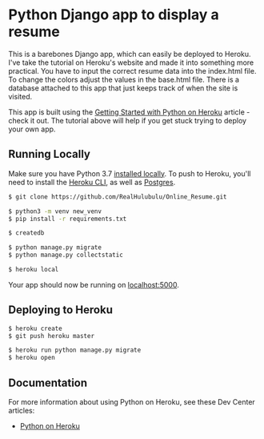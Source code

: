 # Python Django app to display a resume

This is a barebones Django app, which can easily be deployed to Heroku. I've take the tutorial on Heroku's website and made it into something more practical.
You have to input the correct resume data into the index.html file. To change the colors adjust the values in the base.html file. There is a database attached 
to this app that just keeps track of when the site is visited.

This app is built using the [Getting Started with Python on Heroku](https://devcenter.heroku.com/articles/getting-started-with-python) article - check it out. 
The tutorial above will help if you get stuck trying to deploy your own app.

## Running Locally

Make sure you have Python 3.7 [installed locally](http://install.python-guide.org). To push to Heroku, you'll need to install the [Heroku CLI](https://devcenter.heroku.com/articles/heroku-cli), as well as [Postgres](https://devcenter.heroku.com/articles/heroku-postgresql#local-setup).

```sh
$ git clone https://github.com/RealHulubulu/Online_Resume.git

$ python3 -m venv new_venv
$ pip install -r requirements.txt

$ createdb 

$ python manage.py migrate
$ python manage.py collectstatic

$ heroku local
```

Your app should now be running on [localhost:5000](http://localhost:5000/).

## Deploying to Heroku

```sh
$ heroku create
$ git push heroku master

$ heroku run python manage.py migrate
$ heroku open
```


## Documentation

For more information about using Python on Heroku, see these Dev Center articles:

- [Python on Heroku](https://devcenter.heroku.com/categories/python)
